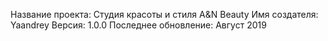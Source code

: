 
Название проекта: Студия красоты и стиля A&N Beauty
Имя создателя: Yaandrey
Версия: 1.0.0
Последнее обновление: Август 2019
